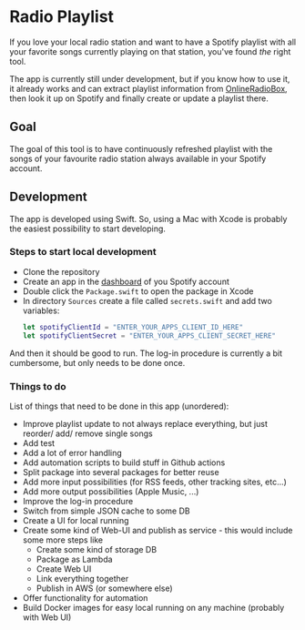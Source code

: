 # Radio Playlist

If you love your local radio station and want to have a Spotify playlist with all your favorite songs currently playing on that station, you've found *the* right tool.

The app is currently still under development, but if you know how to use it, it already works and can extract playlist information from [OnlineRadioBox](https://onlineradiobox.com), then look it up on Spotify and finally create or update a playlist there.

## Goal

The goal of this tool is to have continuously refreshed playlist with the songs of your favourite radio station always available in your Spotify account.

## Development

The app is developed using Swift. So, using a Mac with Xcode is probably the easiest possibility to start developing.

### Steps to start local development

- Clone the repository
- Create an app in the [dashboard](https://developer.spotify.com/dashboard) of you Spotify account
- Double click the `Package.swift` to open the package in Xcode
- In directory `Sources` create a file called `secrets.swift` and add two variables:
  ```swift
  let spotifyClientId = "ENTER_YOUR_APPS_CLIENT_ID_HERE"
  let spotifyClientSecret = "ENTER_YOUR_APPS_CLIENT_SECRET_HERE"
  ```

And then it should be good to run. The log-in procedure is currently a bit cumbersome, but only needs to be done once.

### Things to do

List of things that need to be done in this app (unordered):

- Improve playlist update to not always replace everything, but just reorder/ add/ remove single songs
- Add test
- Add a lot of error handling
- Add automation scripts to build stuff in Github actions
- Split package into several packages for better reuse
- Add more input possibilities (for RSS feeds, other tracking sites, etc...)
- Add more output possibilities (Apple Music, ...)
- Improve the log-in procedure
- Switch from simple JSON cache to some DB
- Create a UI for local running
- Create some kind of Web-UI and publish as service - this would include some more steps like
  - Create some kind of storage DB 
  - Package as Lambda
  - Create Web UI
  - Link everything together
  - Publish in AWS (or somewhere else)
- Offer functionality for automation
- Build Docker images for easy local running on any machine (probably with Web UI)
